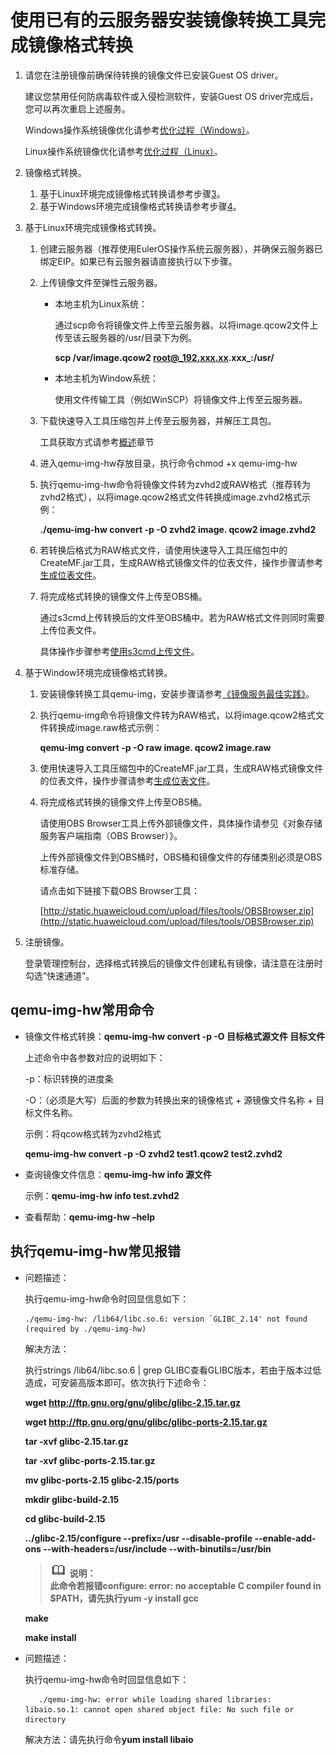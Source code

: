 # 使用已有的云服务器安装镜像转换工具完成镜像格式转换<a name="ZH-CN_TOPIC_0133773660"></a>

1.  请您在注册镜像前确保待转换的镜像文件已安装Guest OS driver。

    建议您禁用任何防病毒软件或入侵检测软件，安装Guest OS driver完成后，您可以再次重启上述服务。

    Windows操作系统镜像优化请参考[优化过程（Windows）](优化过程（Windows）.md)。

    Linux操作系统镜像优化请参考[优化过程（Linux）](优化过程（Linux）.md)。

2.  镜像格式转换。
    1.  基于Linux环境完成镜像格式转换请参考步骤[3](#li611674384511)。
    2.  基于Windows环境完成镜像格式转换请参考步骤[4](#li1856625619463)。

3.  <a name="li611674384511"></a>基于Linux环境完成镜像格式转换。
    1.  创建云服务器（推荐使用EulerOS操作系统云服务器），并确保云服务器已绑定EIP。如果已有云服务器请直接执行以下步骤。
    2.  上传镜像文件至弹性云服务器。
        -   本地主机为Linux系统：

            通过scp命令将镜像文件上传至云服务器。以将image.qcow2文件上传至该云服务器的/usr/目录下为例。

            **scp /var/image.qcow2 root@_192.xxx.xx.xxx_:/usr/**

        -   本地主机为Window系统：

            使用文件传输工具（例如WinSCP）将镜像文件上传至云服务器。


    3.  下载快速导入工具压缩包并上传至云服务器，并解压工具包。

        工具获取方式请参考[概述](概述-快速导入.md)章节

    4.  进入qemu-img-hw存放目录，执行命令chmod +x qemu-img-hw
    5.  执行qemu-img-hw命令将镜像文件转为zvhd2或RAW格式（推荐转为zvhd2格式），以将image.qcow2格式文件转换成image.zvhd2格式示例：

        **./qemu-img-hw convert -p -O zvhd2 image. qcow2 image.zvhd2**

    6.  若转换后格式为RAW格式文件，请使用快速导入工具压缩包中的CreateMF.jar工具，生成RAW格式镜像文件的位表文件，操作步骤请参考[生成位表文件](生成位表文件.md)。
    7.  将完成格式转换的镜像文件上传至OBS桶。

        通过s3cmd上传转换后的文件至OBS桶中。若为RAW格式文件则同时需要上传位表文件。

        具体操作步骤参考[使用s3cmd上传文件](使用s3cmd上传文件.md)。


4.  <a name="li1856625619463"></a>基于Window环境完成镜像格式转换。
    1.  安装镜像转换工具qemu-img，安装步骤请参考[《镜像服务最佳实践》](https://support.huaweicloud.com/bestpractice-ims/zh-cn_topic_0129707694.html)。
    2.  执行qemu-img命令将镜像文件转为RAW格式，以将image.qcow2格式文件转换成image.raw格式示例：

        **qemu-img convert -p -O raw image. qcow2 image.raw**

    3.  使用快速导入工具压缩包中的CreateMF.jar工具，生成RAW格式镜像文件的位表文件，操作步骤请参考[生成位表文件](生成位表文件.md)。
    4.  将完成格式转换的镜像文件上传至OBS桶。

        请使用OBS Browser工具上传外部镜像文件，具体操作请参见《对象存储服务客户端指南（OBS Browser）》。

        上传外部镜像文件到OBS桶时，OBS桶和镜像文件的存储类别必须是OBS标准存储。

        请点击如下链接下载OBS Browser工具：

        [http://static.huaweicloud.com/upload/files/tools/OBSBrowser.zip](http://static.huaweicloud.com/upload/files/tools/OBSBrowser.zip)


5.  注册镜像。

    登录管理控制台，选择格式转换后的镜像文件创建私有镜像，请注意在注册时勾选“快速通道”。


## qemu-img-hw常用命令<a name="section962713814611"></a>

-   镜像文件格式转换：**qemu-img-hw convert -p -O 目标格式源文件 目标文件**

    上述命令中各参数对应的说明如下：

    -p：标识转换的进度条

    -O：（必须是大写）后面的参数为转换出来的镜像格式 + 源镜像文件名称 + 目标文件名称。

    示例：将qcow格式转为zvhd2格式

    **qemu-img-hw convert -p -O zvhd2 test1.qcow2 test2.zvhd2**

-   查询镜像文件信息：**qemu-img-hw info 源文件**

    示例：**qemu-img-hw info test.zvhd2**

-   查看帮助：**qemu-img-hw –help**

## 执行qemu-img-hw常见报错<a name="section168872043899"></a>

-   问题描述：

    执行qemu-img-hw命令时回显信息如下：

    ```
    ./qemu-img-hw: /lib64/libc.so.6: version `GLIBC_2.14' not found (required by ./qemu-img-hw)
    ```

    解决方法：

    执行strings /lib64/libc.so.6 | grep GLIBC查看GLIBC版本，若由于版本过低造成，可安装高版本即可。依次执行下述命令：

    **wget http://ftp.gnu.org/gnu/glibc/glibc-2.15.tar.gz**

    **wget http://ftp.gnu.org/gnu/glibc/glibc-ports-2.15.tar.gz**

    **tar -xvf  glibc-2.15.tar.gz**

    **tar -xvf  glibc-ports-2.15.tar.gz**

    **mv glibc-ports-2.15 glibc-2.15/ports**

    **mkdir glibc-build-2.15**

    **cd glibc-build-2.15**

    **../glibc-2.15/configure  --prefix=/usr --disable-profile --enable-add-ons --with-headers=/usr/include --with-binutils=/usr/bin**

    >![](public_sys-resources/icon-note.gif) **说明：**   
    >**此命令若报错configure: error: no acceptable C compiler found in $PATH，请先执行yum -y install gcc**  

    **make**

    **make install**


-   问题描述：

    执行qemu-img-hw命令时回显信息如下：

    ```
       ./qemu-img-hw: error while loading shared libraries: libaio.so.1: cannot open shared object file: No such file or directory
    ```

    解决方法：请先执行命令**yum install libaio**


